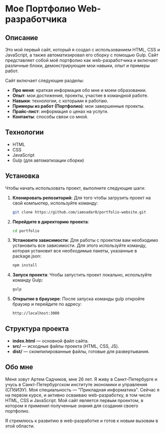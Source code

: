 # Мое Портфолио Web-разработчика

## Описание

Это мой первый сайт, который я создал с использованием HTML, CSS и JavaScript, а также автоматизировал его сборку с помощью Gulp. Сайт представляет собой моё портфолио как web-разработчика и включает различные блоки, демонстрирующие мои навыки, опыт и примеры работ.

Сайт включает следующие разделы:
- **Про меня**: краткая информация обо мне и моем образовании.
- **Опыт**: мои достижения, проекты, участие в командной работе.
- **Навыки**: технологии, с которыми я работаю.
- **Примеры из работ (Портфолио)**: мои завершенные проекты.
- **Прайс-лист**: информация о ценах на услуги.
- **Контакты**: способы связи со мной.

## Технологии

- HTML
- CSS
- JavaScript
- Gulp (для автоматизации сборки)

## Установка

Чтобы начать использовать проект, выполните следующие шаги:

1. **Клонировать репозиторий**:
   Для того чтобы загрузить проект на свой компьютер, используйте команду:
   ```bash
   git clone https://github.com/iamsadar0/portfolio-website.git

1. **Перейдите в директорию проекта**:
   ```bash
   cd portfolio

3. **Установите зависимости**:
   Для работы с проектом вам необходимо установить все зависимости. Для этого используйте команду, которая установит все необходимые пакеты, указанные в package.json:
   ```bash
   npm install

4. **Запуск проекта**:
   Чтобы запустить проект локально, используйте команду Gulp:
   ```bash
   gulp

5. **Открытие в браузере**:
   После запуска команды gulp откройте браузер и перейдите по адресу:
   ```bash
   http://localhost:3000


## Структура проекта

- **index.html** — основной файл сайта.
- **src/** — исходные файлы проекта (HTML, CSS, JS).
- **dist/** — скомпилированные файлы, готовые для развертывания.

## Обо мне

Меня зовут Артем Садчиков, мне 26 лет. Я живу в Санкт-Петербурге и учусь в Санкт-Петербургском институте экономики и управления (СПбИЭУ). Моя специальность — "Прикладная информатика". Сейчас я на первом курсе, и активно осваиваю web-разработку, в том числе HTML, CSS и JavaScript. Мой сайт является первым проектом, в котором я применил полученные знания для создания своего портфолио.

Я стремлюсь к развитию в web-разработке и готов к новым вызовам в этой области.    